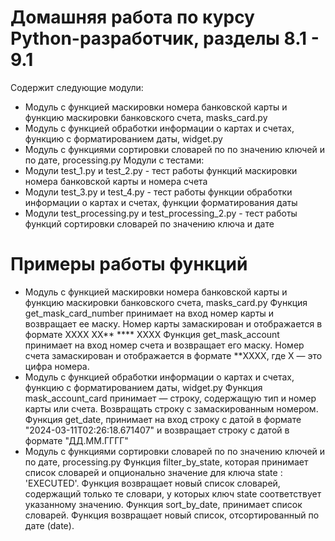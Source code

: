 # Домашняя работа по курсу Python-разработчик, разделы 8.1 - 9.1
Содержит следующие модули:
* Модуль с функцией маскировки номера банковской карты и функцию маскировки банковского счета, masks_card.py
* Модуль с функцией обработки информации о картах и счетах, функцию с форматированием даты, widget.py
* Модуль с функциями сортировки словарей по по значению ключей и по дате, processing.py
Модули с тестами:
* Модули test_1.py и test_2.py - тест работы функций маскировки номера банковской карты и номера счета
* Модули test_3.py и test_4.py - тест работы функции обработки информации о картах и счетах, функции форматирования даты
* Модули test_processing.py и test_processing_2.py - тест работы функций сортировки словарей по значению ключа и дате



# Примеры работы функций
* Модуль с функцией маскировки номера банковской карты и функцию маскировки банковского счета, masks_card.py
Функция get_mask_card_number принимает на вход номер карты и возвращает ее маску. Номер карты замаскирован и отображается в формате XXXX XX** **** XXXX
Функция get_mask_account принимает на вход номер счета и возвращает его маску. Номер счета замаскирован и отображается в формате **XXXX, где X  — это цифра номера.
* Модуль с функцией обработки информации о картах и счетах, функцию с форматированием даты, widget.py
Функция mask_account_card принимает  — строку, содержащую тип и номер карты или счета. Возвращать строку с замаскированным номером.
Функция get_date, принимает на вход строку с датой в формате "2024-03-11T02:26:18.671407" и возвращает строку с датой в формате "ДД.ММ.ГГГГ"
* Модуль с функциями сортировки словарей по по значению ключей и по дате, processing.py
Функция filter_by_state, которая принимает список словарей и опционально значение для ключа state : 'EXECUTED'. Функция возвращает новый список словарей, содержащий только те словари, у которых ключ state соответствует указанному значению.
Функция sort_by_date, принимает список словарей. Функция возвращает новый список, отсортированный по дате (date).